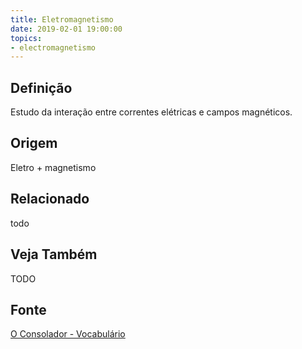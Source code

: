 ```yaml
---
title: Eletromagnetismo
date: 2019-02-01 19:00:00
topics:
- electromagnetismo
---
```


## Definição
Estudo da interação entre correntes elétricas e campos magnéticos.

## Origem
Eletro + magnetismo

## Relacionado
todo

## Veja Também
TODO

## Fonte
[O Consolador - Vocabulário](http://www.oconsolador.com.br/linkfixo/vocabulario/principal.html)


